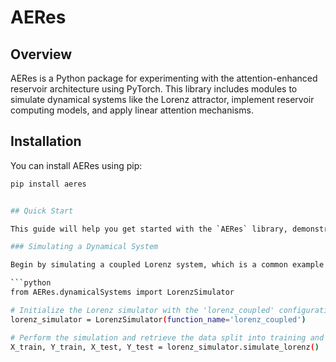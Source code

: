 # AERes

## Overview
AERes is a Python package for experimenting with the attention-enhanced reservoir architecture using PyTorch. This library includes modules to simulate dynamical systems like the Lorenz attractor, implement reservoir computing models, and apply linear attention mechanisms.

## Installation
You can install AERes using pip:

```bash
pip install aeres


## Quick Start

This guide will help you get started with the `AERes` library, demonstrating how to simulate a dynamical system, utilize reservoir computing, and apply both Ridge Regression and a linear attention model for analysis.

### Simulating a Dynamical System

Begin by simulating a coupled Lorenz system, which is a common example of a chaotic dynamical system.

```python
from AERes.dynamicalSystems import LorenzSimulator

# Initialize the Lorenz simulator with the 'lorenz_coupled' configuration
lorenz_simulator = LorenzSimulator(function_name='lorenz_coupled')

# Perform the simulation and retrieve the data split into training and testing sets
X_train, Y_train, X_test, Y_test = lorenz_simulator.simulate_lorenz()
```